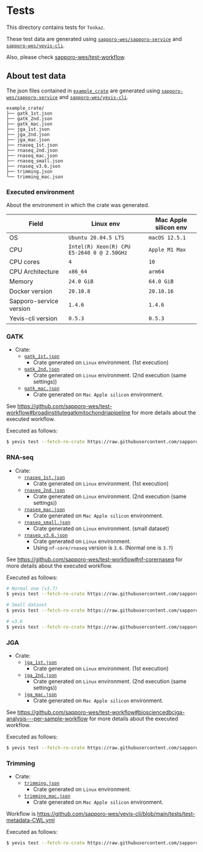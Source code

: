 # Tests

This directory contains tests for `Tonkaz`.

These test data are generated using [`sapporo-wes/sapporo-service`](https://github.com/sapporo-wes/sapporo-service) and [`sapporo-wes/yevis-cli`](https://github.com/sapporo-wes/yevis-cli).

Also, please check [sapporo-wes/test-workflow](https://github.com/sapporo-wes/test-workflow).

## About test data

The json files contained in [`example_crate`](./example_crate) are generated using [`sapporo-wes/sapporo-service`](https://github.com/sapporo-wes/sapporo-service) and [`sapporo-wes/yevis-cli`](https://github.com/sapporo-wes/yevis-cli).

```
example_crate/
├── gatk_1st.json
├── gatk_2nd.json
├── gatk_mac.json
├── jga_1st.json
├── jga_2nd.json
├── jga_mac.json
├── rnaseq_1st.json
├── rnaseq_2nd.json
├── rnaseq_mac.json
├── rnaseq_small.json
├── rnaseq_v3.6.json
├── trimming.json
└── trimming_mac.json
```

### Executed environment

About the environment in which the crate was generated.

| Field                   | Linux env                                  | Mac Apple silicon env |
| ----------------------- | ------------------------------------------ | --------------------- |
| OS                      | `Ubuntu 20.04.5 LTS`                       | `macOS 12.5.1`        |
| CPU                     | `Intel(R) Xeon(R) CPU E5-2640 0 @ 2.50GHz` | `Apple M1 Max`        |
| CPU cores               | `4`                                        | `10`                  |
| CPU Architecture        | `x86_64`                                   | `arm64`               |
| Memory                  | `24.0 GiB`                                 | `64.0 GiB`            |
| Docker version          | `20.10.8`                                  | `20.10.16`            |
| Sapporo-service version | `1.4.6`                                    | `1.4.6`               |
| Yevis-cli version       | `0.5.3`                                    | `0.5.3`               |

### GATK

- Crate:
  - [`gatk_1st.json`](./example_crate/gatk_1st.json)
    - Crate generated on `Linux` environment. (1st execution)
  - [`gatk_2nd.json`](./example_crate/gatk_2nd.json)
    - Crate generated on `Linux` environment. (2nd execution (same settings))
  - [`gatk_mac.json`](./example_crate/gatk_mac.json)
    - Crate generated on `Mac Apple silicon` environment.

See https://github.com/sapporo-wes/test-workflow#broadinstitutegatkmitochondriapipeline for more details about the executed workflow.

Executed as follows:

```bash
$ yevis test --fetch-ro-crate https://raw.githubusercontent.com/sapporo-wes/test-workflow/main/yevis-metadata_gatk-workflows_mitochondria-pipeline.yml
```

### RNA-seq

- Crate:
  - [`rnaseq_1st.json`](./example_crate/rnaseq_1st.json)
    - Crate generated on `Linux` environment. (1st execution)
  - [`rnaseq_2nd.json`](./example_crate/rnaseq_2nd.json)
    - Crate generated on `Linux` environment. (2nd execution (same settings))
  - [`rnaseq_mac.json`](./example_crate/rnaseq_mac.json)
    - Crate generated on `Mac Apple silicon` environment.
  - [`rnaseq_small.json`](./example_crate/rnaseq_small.json)
    - Crate generated on `Linux` environment. (small dataset)
  - [`rnaseq_v3.6.json`](./example_crate/rnaseq_v3.6.json)
    - Crate generated on `Linux` environment.
    - Using `nf-core/rnaseq` version is `3.6`. (Normal one is `3.7`)

See https://github.com/sapporo-wes/test-workflow#nf-corernaseq for more details about the executed workflow.

Executed as follows:

```bash
# Normal one (v3.7)
$ yevis test --fetch-ro-crate https://raw.githubusercontent.com/sapporo-wes/test-workflow/main/yevis-metadata_nf-core_rnaseq.yml

# Small dataset
$ yevis test --fetch-ro-crate https://raw.githubusercontent.com/sapporo-wes/test-workflow/main/yevis-metadata_nf-core_rnaseq_small_test.yml

# v3.6
$ yevis test --fetch-ro-crate https://raw.githubusercontent.com/sapporo-wes/test-workflow/main/yevis-metadata_nf-core_rnaseq_v3.6.yml
```

### JGA

- Crate:
  - [`jga_1st.json`](./example_crate/jga_1st.json)
    - Crate generated on `Linux` environment. (1st execution)
  - [`jga_2nd.json`](./example_crate/jga_2nd.json)
    - Crate generated on `Linux` environment. (2nd execution (same settings))
  - [`jga_mac.json`](./example_crate/jga_mac.json)
    - Crate generated on `Mac Apple silicon` environment.

See https://github.com/sapporo-wes/test-workflow#biosciencedbcjga-analysis---per-sample-workflow for more details about the executed workflow.

Executed as follows:

```bash
$ yevis test --fetch-ro-crate https://raw.githubusercontent.com/sapporo-wes/test-workflow/main/yevis-metadata_jga-workflow_per-sample.yml
```

### Trimming

- Crate:
  - [`trimming.json`](./example_crate/trimming.json)
    - Crate generated on `Linux` environment.
  - [`trimming_mac.json`](./example_crate/trimming_mac.json)
    - Crate generated on `Mac Apple silicon` environment.

Workflow is https://github.com/sapporo-wes/yevis-cli/blob/main/tests/test-metadata-CWL.yml

Executed as follows:

```bash
$ yevis test --fetch-ro-crate https://raw.githubusercontent.com/sapporo-wes/yevis-cli/main/tests/test-metadata-CWL.yml
```

